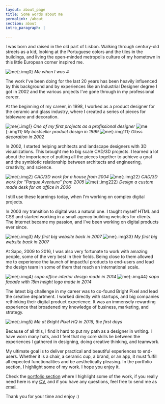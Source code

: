 ```yaml
---
layout: about_page
title: Some words about me
permalink: /about
section: about
intro_paragraph: |
 
---
```

I was born and raised in the old part of Lisbon. Walking through century-old streets as a kid, looking at the Portuguese colors and the tiles in the buildings, and living the open-minded metropolis culture of my hometown in this little European corner inspired me.

![me](/assets/img/work/various/me_at_4.jpg){:.img0} *Me when I was 4*

The work I've been doing for the last 20 years has been heavily influenced by this background and by experiences like an Industrial Designer degree I got in 2002 and the various projects I've gone through in my professional career.

At the beginning of my career, in 1998, I worked as a product designer for the ceramic and glass industry, where I created a series of pieces for tableware and decoration.

![me](/assets/img/work/various/glass_vase.jpg){:.img1} *One of my first projects as a profissional designer*
![me](/assets/img/work/various/glass_jars.jpg){:.img11} *My bestseller product design in 1999*
![me](/assets/img/work/various/glass_decoration2.jpg){:.img111} *Glass decoration in 2002*

In 2002, I started helping architects and landscape designers with 3D visualizations. This brought me to big scale CAD/3D projects. I learned a lot about the importance of putting all the pieces together to achieve a goal and the symbiotic relationship between architects and engineering, creativity, and science.

![me](/assets/img/work/various/house_in_caxias.jpg){:.img2} *CAD/3D work for a house from 2004*
![me](/assets/img/work/various/parque_aventura.jpg){:.img22} *CAD/3D work for "Parque Aventura" from 2005*
![me](/assets/img/work/various/work_desk.jpg){:.img222} *Design a custom made desk for an office in 2006*

I still use these learnings today, when I'm working on complex digital projects.

In 2003 my transition to digital was a natural one. I taught myself HTML and CSS and started working in a small agency building websites for clients. The Internet became my passion, and I've been working on digital products ever since.

![me](/assets/img/work/various/jular2.png){:.img3} *My first big website back in 2007*
![me](/assets/img/work/various/lugar_ao_sal.gif){:.img33} *My first big website back in 2007*

At Sapo, 2009 to 2016, I was also very fortunate to work with amazing people, some of the very best in their fields. Being close to them allowed me to experience the launch of impactful products to end-users and lead the design team in some of them that reach an international scale.

![me](/assets/img/work/various/sapo.jpg){:.img4} *sapo office interior design made in 2014*
![me](/assets/img/work/various/sapo2.jpg){:.img44} *sapo facade with 15m height logo made in 2014*

The latest big challenge in my career was to co-found Bright Pixel and lead the creative department. I worked directly with startups, and big companies rethinking their digital product experience. It was an immensely rewarding experience that broadened my knowledge of business, marketing, and strategy. 

![me](/assets/img/work/various/me_working.jpg){:.img5} *Me at Bright Pixel HQ in 2016, the first days*

Because of all this, I find it hard to put my path as a designer in writing. I have worn many hats, and I feel that my core skills lie between the experiences I gathered in designing, doing creative thinking, and teamwork.

My ultimate goal is to deliver practical and beautiful experiences to end-users. Whether it is a chair, a ceramic cup, a brand, or an app, it must fulfill all expected functionalities and be aesthetically pleasing. In the portfolio section, I highlight some of my work. I hope you enjoy it. 

Check the [portfolio section](portfolio) where I highlight some of the work, if you really need here is my [CV](assets/cv.pdf), and if you have any questions, feel free to send me as [email](mailto:mail@nloureiro.com).

Thank you for your time and enjoy :)

